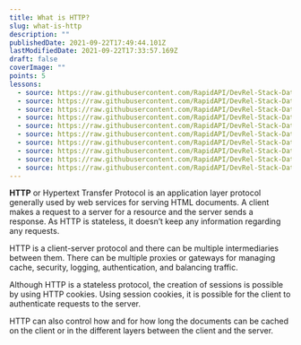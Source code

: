 ```yaml
---
title: What is HTTP?
slug: what-is-http
description: ""
publishedDate: 2021-09-22T17:49:44.101Z
lastModifiedDate: 2021-09-22T17:33:57.169Z
draft: false
coverImage: ""
points: 5
lessons:
  - source: https://raw.githubusercontent.com/RapidAPI/DevRel-Stack-Data/improve/lms-yt-data/learn/courses/rest-apis/modules/http-methods/lessons/01-different-methods-of-http.md
  - source: https://raw.githubusercontent.com/RapidAPI/DevRel-Stack-Data/improve/lms-yt-data/learn/courses/rest-apis/modules/http-methods/lessons/02-get-request.md
  - source: https://raw.githubusercontent.com/RapidAPI/DevRel-Stack-Data/improve/lms-yt-data/learn/courses/rest-apis/modules/http-methods/lessons/03-post-request.md
  - source: https://raw.githubusercontent.com/RapidAPI/DevRel-Stack-Data/improve/lms-yt-data/learn/courses/rest-apis/modules/http-methods/lessons/04-patch-request.md
  - source: https://raw.githubusercontent.com/RapidAPI/DevRel-Stack-Data/improve/lms-yt-data/learn/courses/rest-apis/modules/http-methods/lessons/05-put-request.md
  - source: https://raw.githubusercontent.com/RapidAPI/DevRel-Stack-Data/improve/lms-yt-data/learn/courses/rest-apis/modules/http-methods/lessons/06-delete-request.md
  - source: https://raw.githubusercontent.com/RapidAPI/DevRel-Stack-Data/improve/lms-yt-data/learn/courses/rest-apis/modules/http-methods/lessons/07-head-request.md
  - source: https://raw.githubusercontent.com/RapidAPI/DevRel-Stack-Data/improve/lms-yt-data/learn/courses/rest-apis/modules/http-methods/lessons/08-connect-request.md
  - source: https://raw.githubusercontent.com/RapidAPI/DevRel-Stack-Data/improve/lms-yt-data/learn/courses/rest-apis/modules/http-methods/lessons/09-options-request.md
  - source: https://raw.githubusercontent.com/RapidAPI/DevRel-Stack-Data/improve/lms-yt-data/learn/courses/rest-apis/modules/http-methods/lessons/10-trace-request.md
---
```


**HTTP** or Hypertext Transfer Protocol is an application layer protocol generally used by web services for serving HTML documents. A client makes a request to a server for a resource and the server sends a response. As HTTP is stateless, it doesn’t keep any information regarding any requests.

HTTP is a client-server protocol and there can be multiple intermediaries between them. There can be multiple proxies or gateways for managing cache, security, logging, authentication, and balancing traffic.

Although HTTP is a stateless protocol, the creation of sessions is possible by using HTTP cookies. Using session cookies, it is possible for the client to authenticate requests to the server.

HTTP can also control how and for how long the documents can be cached on the client or in the different layers between the client and the server.
